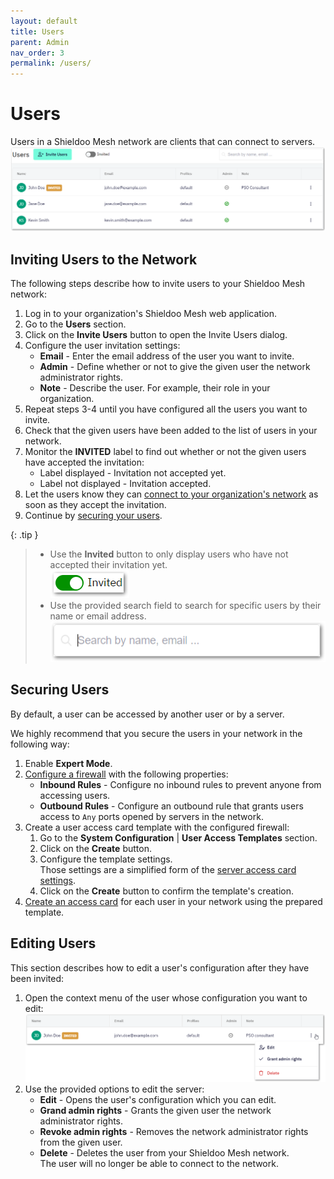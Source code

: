 ```yaml
---
layout: default
title: Users
parent: Admin
nav_order: 3
permalink: /users/
---
```


# Users
Users in a Shieldoo Mesh network are clients that can connect to servers.
![](../../images/Users01.png)

## Inviting Users to the Network
The following steps describe how to invite users to your Shieldoo Mesh network:
1. Log in to your organization's Shieldoo Mesh web application.
2. Go to the **Users** section.
3. Click on the **Invite Users** button to open the Invite Users dialog.
4. Configure the user invitation settings:  
    - **Email** - Enter the email address of the user you want to invite.
    - **Admin** - Define whether or not to give the given user the network administrator rights.
    - **Note** - Describe the user. For example, their role in your organization.
5. Repeat steps 3-4 until you have configured all the users you want to invite.
6. Check that the given users have been added to the list of users in your network.
7. Monitor the **INVITED** label to find out whether or not the given users have accepted the invitation:  
    - Label displayed - Invitation not accepted yet.
    - Label not displayed - Invitation accepted.
8. Let the users know they can [connect to your organization's network](/network_connection/) as soon as they accept the invitation.
9. Continue by [securing your users](/users/#securing-users).

{: .tip }
> - Use the **Invited** button to only display users who have not accepted their invitation yet.  
> ![](../../images/Users02.png)
> - Use the provided search field to search for specific users by their name or email address.  
> ![](../../images/Users03.png)

## Securing Users
By default, a user can be accessed by another user or by a server.

We highly recommend that you secure the users in your network in the following way:
1. Enable __Expert Mode__.
2. [Configure a firewall](/access_management/#firewalls) with the following properties:  
    - __Inbound Rules__ - Configure no inbound rules to prevent anyone from accessing users.
    - __Outbound Rules__ - Configure an outbound rule that grants users access to `Any` ports opened by servers in the network.
3. Create a user access card template with the configured firewall:
   1. Go to the __System Configuration__ \| __User Access Templates__ section.
   2. Click on the __Create__ button.
   3. Configure the template settings.  
   Those settings are a simplified form of the [server access card settings](/access_management/#creating-server-access-cards).
   1. Click on the __Create__ button to confirm the template's creation.
4. [Create an access card](/access_management/#access-cards) for each user in your network using the prepared template.

## Editing Users
This section describes how to edit a user's configuration after they have been invited:
1. Open the context menu of the user whose configuration you want to edit:  
![](../../images/Users04.png)
2. Use the provided options to edit the server:  
   - **Edit** - Opens the user's configuration which you can edit.
   - **Grand admin rights** - Grants the given user the network administrator rights.
   - **Revoke admin rights** - Removes the network administrator rights from the given user.
   - **Delete** - Deletes the user from your Shieldoo Mesh network.  
   The user will no longer be able to connect to the network.